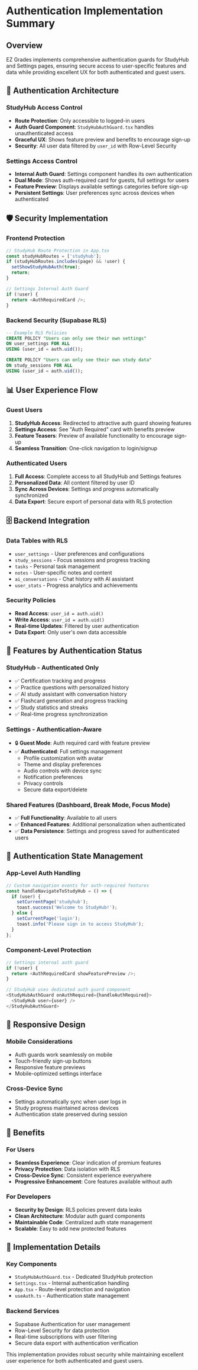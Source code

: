 # Authentication Implementation Summary

## Overview
EZ Grades implements comprehensive authentication guards for StudyHub and Settings pages, ensuring secure access to user-specific features and data while providing excellent UX for both authenticated and guest users.

## 🔐 Authentication Architecture

### StudyHub Access Control
- **Route Protection**: Only accessible to logged-in users
- **Auth Guard Component**: `StudyHubAuthGuard.tsx` handles unauthenticated access
- **Graceful UX**: Shows feature preview and benefits to encourage sign-up
- **Security**: All user data filtered by `user_id` with Row-Level Security

### Settings Access Control
- **Internal Auth Guard**: Settings component handles its own authentication
- **Dual Mode**: Shows auth-required card for guests, full settings for users
- **Feature Preview**: Displays available settings categories before sign-up
- **Persistent Settings**: User preferences sync across devices when authenticated

## 🛡️ Security Implementation

### Frontend Protection
```typescript
// StudyHub Route Protection in App.tsx
const studyHubRoutes = ['studyhub'];
if (studyHubRoutes.includes(page) && !user) {
  setShowStudyHubAuth(true);
  return;
}

// Settings Internal Auth Guard
if (!user) {
  return <AuthRequiredCard />;
}
```

### Backend Security (Supabase RLS)
```sql
-- Example RLS Policies
CREATE POLICY "Users can only see their own settings"
ON user_settings FOR ALL
USING (user_id = auth.uid());

CREATE POLICY "Users can only see their own study data"
ON study_sessions FOR ALL
USING (user_id = auth.uid());
```

## 📊 User Experience Flow

### Guest Users
1. **StudyHub Access**: Redirected to attractive auth guard showing features
2. **Settings Access**: See "Auth Required" card with benefits preview
3. **Feature Teasers**: Preview of available functionality to encourage sign-up
4. **Seamless Transition**: One-click navigation to login/signup

### Authenticated Users
1. **Full Access**: Complete access to all StudyHub and Settings features
2. **Personalized Data**: All content filtered by user ID
3. **Sync Across Devices**: Settings and progress automatically synchronized
4. **Data Export**: Secure export of personal data with RLS protection

## 🗄️ Backend Integration

### Data Tables with RLS
- `user_settings` - User preferences and configurations
- `study_sessions` - Focus sessions and progress tracking  
- `tasks` - Personal task management
- `notes` - User-specific notes and content
- `ai_conversations` - Chat history with AI assistant
- `user_stats` - Progress analytics and achievements

### Security Policies
- **Read Access**: `user_id = auth.uid()`
- **Write Access**: `user_id = auth.uid()`
- **Real-time Updates**: Filtered by user authentication
- **Data Export**: Only user's own data accessible

## 🚀 Features by Authentication Status

### StudyHub - Authenticated Only
- ✅ Certification tracking and progress
- ✅ Practice questions with personalized history
- ✅ AI study assistant with conversation history
- ✅ Flashcard generation and progress tracking
- ✅ Study statistics and streaks
- ✅ Real-time progress synchronization

### Settings - Authentication-Aware
- 🔒 **Guest Mode**: Auth required card with feature preview
- ✅ **Authenticated**: Full settings management
  - Profile customization with avatar
  - Theme and display preferences
  - Audio controls with device sync
  - Notification preferences
  - Privacy controls
  - Secure data export/delete

### Shared Features (Dashboard, Break Mode, Focus Mode)
- ✅ **Full Functionality**: Available to all users
- ✅ **Enhanced Features**: Additional personalization when authenticated
- ✅ **Data Persistence**: Settings and progress saved for authenticated users

## 🔄 Authentication State Management

### App-Level Auth Handling
```typescript
// Custom navigation events for auth-required features
const handleNavigateToStudyHub = () => {
  if (user) {
    setCurrentPage('studyhub');
    toast.success('Welcome to StudyHub!');
  } else {
    setCurrentPage('login');
    toast.info('Please sign in to access StudyHub');
  }
};
```

### Component-Level Protection
```typescript
// Settings internal auth guard
if (!user) {
  return <AuthRequiredCard showFeaturePreview />;
}

// StudyHub uses dedicated auth guard component
<StudyHubAuthGuard onAuthRequired={handleAuthRequired}>
  <StudyHub user={user} />
</StudyHubAuthGuard>
```

## 📱 Responsive Design

### Mobile Considerations
- Auth guards work seamlessly on mobile
- Touch-friendly sign-up buttons
- Responsive feature previews
- Mobile-optimized settings interface

### Cross-Device Sync
- Settings automatically sync when user logs in
- Study progress maintained across devices
- Authentication state preserved during session

## 🎯 Benefits

### For Users
- **Seamless Experience**: Clear indication of premium features
- **Privacy Protection**: Data isolation with RLS
- **Cross-Device Sync**: Consistent experience everywhere
- **Progressive Enhancement**: Core features available without auth

### For Developers
- **Security by Design**: RLS policies prevent data leaks
- **Clean Architecture**: Modular auth guard components
- **Maintainable Code**: Centralized auth state management
- **Scalable**: Easy to add new protected features

## 🔧 Implementation Details

### Key Components
- `StudyHubAuthGuard.tsx` - Dedicated StudyHub protection
- `Settings.tsx` - Internal authentication handling
- `App.tsx` - Route-level protection and navigation
- `useAuth.ts` - Authentication state management

### Backend Services
- Supabase Authentication for user management
- Row-Level Security for data protection
- Real-time subscriptions with user filtering
- Secure data export with authentication verification

This implementation provides robust security while maintaining excellent user experience for both authenticated and guest users.